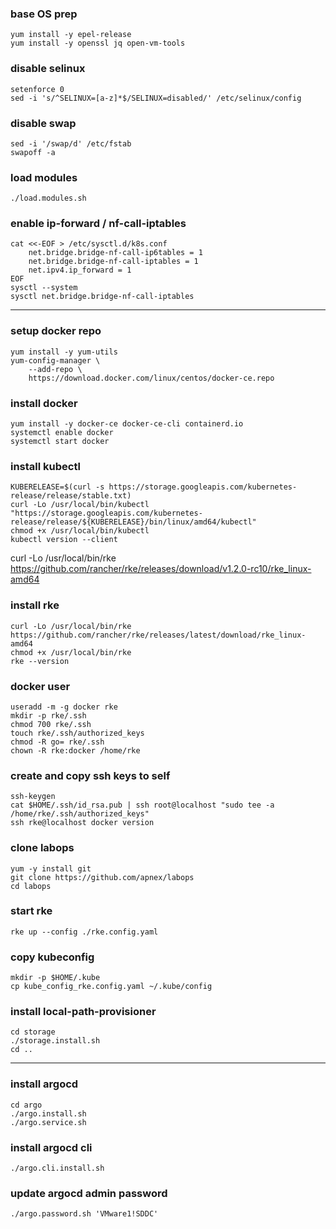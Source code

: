 ### base OS prep
```
yum install -y epel-release
yum install -y openssl jq open-vm-tools
```

### disable selinux
```
setenforce 0
sed -i 's/^SELINUX=[a-z]*$/SELINUX=disabled/' /etc/selinux/config
```

### disable swap
```
sed -i '/swap/d' /etc/fstab
swapoff -a
```

### load modules
```
./load.modules.sh
```

### enable ip-forward / nf-call-iptables
```
cat <<-EOF > /etc/sysctl.d/k8s.conf
	net.bridge.bridge-nf-call-ip6tables = 1
	net.bridge.bridge-nf-call-iptables = 1
	net.ipv4.ip_forward = 1
EOF
sysctl --system
sysctl net.bridge.bridge-nf-call-iptables
```

---
### setup docker repo
```
yum install -y yum-utils
yum-config-manager \
	--add-repo \
	https://download.docker.com/linux/centos/docker-ce.repo
```

### install docker
```
yum install -y docker-ce docker-ce-cli containerd.io
systemctl enable docker
systemctl start docker
```

### install kubectl
```
KUBERELEASE=$(curl -s https://storage.googleapis.com/kubernetes-release/release/stable.txt)
curl -Lo /usr/local/bin/kubectl "https://storage.googleapis.com/kubernetes-release/release/${KUBERELEASE}/bin/linux/amd64/kubectl"
chmod +x /usr/local/bin/kubectl
kubectl version --client
```

curl -Lo /usr/local/bin/rke https://github.com/rancher/rke/releases/download/v1.2.0-rc10/rke_linux-amd64

### install rke
```
curl -Lo /usr/local/bin/rke https://github.com/rancher/rke/releases/latest/download/rke_linux-amd64
chmod +x /usr/local/bin/rke
rke --version
```

### docker user
```
useradd -m -g docker rke
mkdir -p rke/.ssh
chmod 700 rke/.ssh
touch rke/.ssh/authorized_keys
chmod -R go= rke/.ssh
chown -R rke:docker /home/rke
```

### create and copy ssh keys to self
```
ssh-keygen
cat $HOME/.ssh/id_rsa.pub | ssh root@localhost "sudo tee -a /home/rke/.ssh/authorized_keys"
ssh rke@localhost docker version
```

### clone labops
```
yum -y install git
git clone https://github.com/apnex/labops
cd labops
```

### start rke
```
rke up --config ./rke.config.yaml
```

### copy kubeconfig
```
mkdir -p $HOME/.kube
cp kube_config_rke.config.yaml ~/.kube/config
```

### install local-path-provisioner
```
cd storage
./storage.install.sh
cd ..
```

---
### install argocd
```
cd argo
./argo.install.sh
./argo.service.sh
```

### install argocd cli
```
./argo.cli.install.sh
```

### update argocd admin password
```
./argo.password.sh 'VMware1!SDDC'
```
